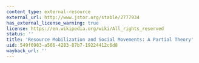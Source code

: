 ```yaml
---
content_type: external-resource
external_url: http://www.jstor.org/stable/2777934
has_external_license_warning: true
license: https://en.wikipedia.org/wiki/All_rights_reserved
status: ''
title: 'Resource Mobilization and Social Movements: A Partial Theory'
uid: 549f6983-a566-4283-87b7-19224412c6d8
wayback_url: ''
---
```

